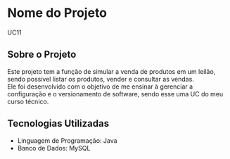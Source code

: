 # Nome do Projeto

UC11

## Sobre o Projeto

Este projeto tem a função de simular a venda de produtos em um leilão, sendo possivel listar os produtos, vender e consultar as vendas. <br>
Ele foi desenvolvido com o objetivo de me ensinar à gerenciar a configuração e o versionamento de software, sendo esse uma UC do meu curso técnico.

## Tecnologias Utilizadas

- Linguagem de Programação: Java
- Banco de Dados: MySQL
